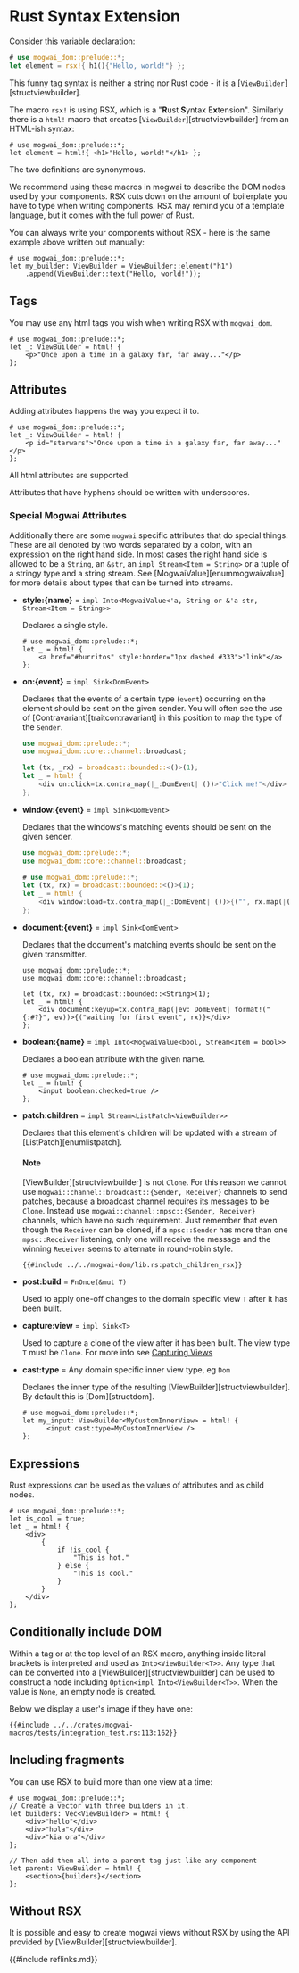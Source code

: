 # Rust Syntax Extension

Consider this variable declaration:

```rust
# use mogwai_dom::prelude::*;
let element = rsx!{ h1(){"Hello, world!"} };
```

This funny tag syntax is neither a string nor Rust code - it is a [`ViewBuilder`][structviewbuilder].

The macro `rsx!` is using RSX, which is a "**R**ust **S**yntax E**x**tension".
Similarly there is a `html!` macro that creates [`ViewBuilder`][structviewbuilder] from an HTML-ish
syntax:

```rust,
# use mogwai_dom::prelude::*;
let element = html!{ <h1>"Hello, world!"</h1> };
```

The two definitions are synonymous.

We recommend using these macros in mogwai to describe the DOM nodes used by your
components.
RSX cuts down on the amount of boilerplate you have to type when writing components.
RSX may remind you of a template language, but it comes with the full power of Rust.

You can always write your components without RSX - here is the same example above
written out manually:

```rust, no_run
# use mogwai_dom::prelude::*;
let my_builder: ViewBuilder = ViewBuilder::element("h1")
    .append(ViewBuilder::text("Hello, world!"));
```

## Tags
You may use any html tags you wish when writing RSX with `mogwai_dom`.

```rust, no_run
# use mogwai_dom::prelude::*;
let _: ViewBuilder = html! {
    <p>"Once upon a time in a galaxy far, far away..."</p>
};
```
## Attributes
Adding attributes happens the way you expect it to.
```rust, no_run
# use mogwai_dom::prelude::*;
let _: ViewBuilder = html! {
    <p id="starwars">"Once upon a time in a galaxy far, far away..."</p>
};
```
All html attributes are supported.

Attributes that have hyphens should be written with underscores.

### Special Mogwai Attributes
Additionally there are some `mogwai` specific attributes that do special things.
These are all denoted by two words separated by
a colon, with an expression on the right hand side. In most cases the right hand
side is allowed to be a `String`, an `&str`, an `impl Stream<Item = String>` or a
tuple of a stringy type and a string stream. See [MogwaiValue][enummogwaivalue]
for more details about types that can be turned into streams.

- **style:{name}** = `impl Into<MogwaiValue<'a, String or &'a str, Stream<Item = String>>`

  Declares a single style.
  ```rust,no_run
  # use mogwai_dom::prelude::*;
  let _ = html! {
      <a href="#burritos" style:border="1px dashed #333">"link"</a>
  };
  ```

- **on:{event}** = `impl Sink<DomEvent>`

  Declares that the events of a certain type (`event`) occurring on the element should
  be sent on the given sender. You will often see the use of
  [Contravariant][traitcontravariant] in this position to map the type of the `Sender`.
  ```rust
  use mogwai_dom::prelude::*;
  use mogwai_dom::core::channel::broadcast;

  let (tx, _rx) = broadcast::bounded::<()>(1);
  let _ = html! {
      <div on:click=tx.contra_map(|_:DomEvent| ())>"Click me!"</div>
  };
  ```

- **window:{event}** = `impl Sink<DomEvent>`

  Declares that the windows's matching events should be sent on the given sender.
  ```rust
  use mogwai_dom::prelude::*;
  use mogwai_dom::core::channel::broadcast;

  # use mogwai_dom::prelude::*;
  let (tx, rx) = broadcast::bounded::<()>(1);
  let _ = html! {
      <div window:load=tx.contra_map(|_:DomEvent| ())>{("", rx.map(|()| "Loaded!".to_string()))}</div>
  };
  ```

- **document:{event}** = `impl Sink<DomEvent>`

  Declares that the document's matching events should be sent on the given transmitter.
  ```rust,no_run
  use mogwai_dom::prelude::*;
  use mogwai_dom::core::channel::broadcast;

  let (tx, rx) = broadcast::bounded::<String>(1);
  let _ = html! {
      <div document:keyup=tx.contra_map(|ev: DomEvent| format!("{:#?}", ev))>{("waiting for first event", rx)}</div>
  };
  ```

- **boolean:{name}** = `impl Into<MogwaiValue<bool, Stream<Item = bool>>`

  Declares a boolean attribute with the given name.
  ```rust,no_run
  # use mogwai_dom::prelude::*;
  let _ = html! {
      <input boolean:checked=true />
  };
  ```

- **patch:children** = `impl Stream<ListPatch<ViewBuilder>>`

  Declares that this element's children will be updated with a stream of [ListPatch][enumlistpatch].
  #### Note
  [ViewBuilder][structviewbuilder] is not `Clone`. For this reason we cannot use `mogwai::channel::broadcast::{Sender, Receiver}`
  channels to send patches, because a broadcast channel requires its messages to be `Clone`. Instead use
  `mogwai::channel::mpsc::{Sender, Receiver}` channels, which have no such requirement. Just remember that even though
  the `Receiver` can be cloned, if a `mpsc::Sender` has more than one `mpsc::Receiver`
  listening, only one will receive the message and the winning `Receiver` seems to alternate in round-robin style.
  ```rust, ignore
  {{#include ../../mogwai-dom/lib.rs:patch_children_rsx}}
  ```

- **post:build** = `FnOnce(&mut T)`

  Used to apply one-off changes to the domain specific view `T` after it has been built.

- **capture:view** = `impl Sink<T>`

  Used to capture a clone of the view after it has been built. The view type `T` must be `Clone`.
  For more info see [Capturing Views](view_capture.md)

- **cast:type** = Any domain specific inner view type, eg `Dom`

  Declares the inner type of the resulting [ViewBuilder][structviewbuilder]. By default this is
  [Dom][structdom].
  ```rust,ignore
  # use mogwai_dom::prelude::*;
  let my_input: ViewBuilder<MyCustomInnerView> = html! {
        <input cast:type=MyCustomInnerView />
  };
  ```

## Expressions
Rust expressions can be used as the values of attributes and as child nodes.
```rust, no_run
# use mogwai_dom::prelude::*;
let is_cool = true;
let _ = html! {
    <div>
        {
            if !is_cool {
                "This is hot."
            } else {
                "This is cool."
            }
        }
    </div>
};
```

## Conditionally include DOM

Within a tag or at the top level of an RSX macro, anything inside literal brackets is interpreted and used
as `Into<ViewBuilder<T>>`. Any type that can be converted into a [ViewBuilder][structviewbuilder]
can be used to construct a node including `Option<impl Into<ViewBuilder<T>>`. When the value is `None`,
an empty node is created.

Below we display a user's image if they have one:

```rust, ignore, no_run
{{#include ../../crates/mogwai-macros/tests/integration_test.rs:113:162}}
```

## Including fragments

You can use RSX to build more than one view at a time:

```rust, no_run
# use mogwai_dom::prelude::*;
// Create a vector with three builders in it.
let builders: Vec<ViewBuilder> = html! {
    <div>"hello"</div>
    <div>"hola"</div>
    <div>"kia ora"</div>
};

// Then add them all into a parent tag just like any component
let parent: ViewBuilder = html! {
    <section>{builders}</section>
};
```

## Without RSX

It is possible and easy to create mogwai views without RSX by using the
API provided by [ViewBuilder][structviewbuilder].

{{#include reflinks.md}}
